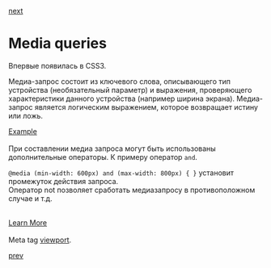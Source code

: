 <a href="02.md">next</a>

<h1>Media queries</h1>

<div>
Впервые появилась в CSS3.

<br/>

Медиа-запрос состоит из ключевого слова, описывающего тип устройства (необязательный параметр) и выражения,
проверяющего характеристики данного устройства (например ширина экрана).
Медиа-запрос является логическим выражением, которое возвращает истину или ложь.
</div>

<div>
<a href="https://codepen.io/paawel/pen/VGZomX?editors=1100">Example</a>
</div>

<br/>

<div>
При составлении медиа запроса могут быть использованы дополнительные операторы.
К примеру оператор <code>and</code>.

<br/>

<code>@media (min-width: 600px) and (max-width: 800px) { }</code> установит промежуток действия запроса.<br>
Оператор not позволяет сработать медиазапросу в противоположном случае и т.д.
</div>

<br/>

<div>
<a href="https://developer.mozilla.org/en-US/docs/Web/CSS/Media_Queries/Using_media_queries">Learn More</a>
</div>

<br/>

<div>
Meta tag <a href="./viewport/app.html">viewport</a>.
</div>

<a href="01.md">prev</a>